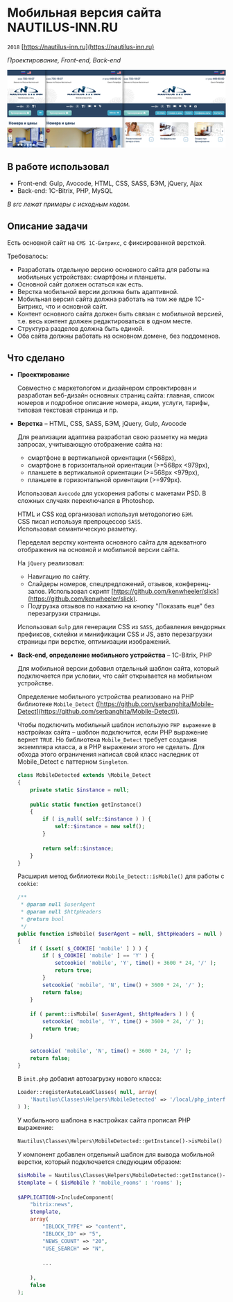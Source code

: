 # Мобильная версия сайта NAUTILUS-INN.RU

`2018` [https://nautilus-inn.ru](https://nautilus-inn.ru)

_Проектирование, Front-end, Back-end_

![Мобильная версия сайта NAUTILUS-INN.RU](images/preview.jpg "Мобильная версия сайта NAUTILUS-INN.RU")  

## В работе использовал
 
* Front-end: Gulp, Avocode, HTML, CSS, SASS, БЭМ, jQuery, Ajax
* Back-end: 1C-Bitrix, PHP, MySQL

_В src лежат примеры c исходным кодом._

## Описание задачи

Есть основной сайт на `CMS 1С-Битрикс`, с фиксированной версткой.

Требовалось:
* Разработать отдельную версию основного сайта для работы на мобильных устройствах: смартфоны и планшеты.
* Основной сайт должен остаться как есть. 
* Верстка мобильной версии должна быть адаптивной.
* Мобильная версия сайта должна работать на том же ядре 1С-Битрикс, что и основной сайт.
* Контент основного сайта должен быть связан с мобильной версией, т.е. весь контент должен редактироваться в одном месте.
* Структура разделов должна быть единой.
* Оба сайта должны работать на основном домене, без поддоменов.

## Что сделано

* **Проектирование**

    Совместно с маркетологом и дизайнером спроектирован и разработан веб-дизайн основных страниц сайта: главная, список номеров и подробное описание номера, акции, услуги, тарифы, типовая текстовая страница и пр.
    
* **Верстка** – HTML, CSS, SASS, БЭМ, jQuery, Gulp, Avocode

    Для реализации адаптива разработал свою разметку на медиа запросах, учитывающую отображение сайта на:
    * смартфоне в вертикальной ориентации (<568px),
    * смартфоне в горизонтальной ориентации (>=568px <979px),
    * планшете в вертикальной ориентации (>=568px <979px),
    * планшете в горизонтальной ориентации (>=979px).
    
    Использовал `Avocode` для ускорения работы с макетами PSD. В сложных случаях переключался в Photoshop.
    
    HTML и CSS код организовал используя методологию `БЭМ`.  
    CSS писал используя препроцессор `SASS`.  
    Использовал семантическую разметку. 
    
    Переделал верстку контента основного сайта для адекватного отображения на основной и мобильной версии сайта.
    
    На `jQuery` реализовал:
    * Навигацию по сайту.
    * Слайдеры номеров, спецпредложений, отзывов, конференц-залов. Использовал скрипт [https://github.com/kenwheeler/slick](https://github.com/kenwheeler/slick). 
    * Подгрузка отзывов по нажатию на кнопку "Показать еще" без перезагрузки страницы.
    
    Использовал `Gulp` для генерации CSS из `SASS`, добавления вендорных префиксов, склейки и минификации CSS и JS, авто перезагрузки страницы при верстке, оптимизации изображений. 

* **Back-end, определение мобильного устройства** – 1C-Bitrix, PHP

    Для мобильной версии добавил отдельный шаблон сайта, который подключается при условии, что сайт открывается на мобильном устройстве. 
    
    Определение мобильного устройства реализовано на PHP библиотеке `Mobile_Detect` ([https://github.com/serbanghita/Mobile-Detect](https://github.com/serbanghita/Mobile-Detect)).
    
    Чтобы подключить мобильный шаблон использую `PHP выражение` в настройках сайта – шаблон подключится, если PHP выражение вернет `TRUE`. Но библиотека `Mobile_Detect` требует создания экземпляра класса, а в PHP выражении этого не сделать. Для обхода этого ограничения написал свой класс наследник от Mobile_Detect с паттерном `Singleton`.
    
    ```php
    class MobileDetected extends \Mobile_Detect
    {
        private static $instance = null;
    
        public static function getInstance()
        {
            if ( is_null( self::$instance ) ) {
                self::$instance = new self();
            }
    
            return self::$instance;
        }
    }
    ```
    
    Расширил метод библиотеки `Mobile_Detect::isMobile()` для работы с `cookie`:
    
    ```php
    /**
     * @param null $userAgent
     * @param null $httpHeaders
     * @return bool
     */
    public function isMobile( $userAgent = null, $httpHeaders = null )
    {
        if ( isset( $_COOKIE[ 'mobile' ] ) ) {
            if ( $_COOKIE[ 'mobile' ] == 'Y' ) {
                setcookie( 'mobile', 'Y', time() + 3600 * 24, '/' );
                return true;
            }
            setcookie( 'mobile', 'N', time() + 3600 * 24, '/' );
            return false;
        }

        if ( parent::isMobile( $userAgent, $httpHeaders ) ) {
            setcookie( 'mobile', 'Y', time() + 3600 * 24, '/' );
            return true;
        }

        setcookie( 'mobile', 'N', time() + 3600 * 24, '/' );
        return false;
    }
    ```
     
    В `init.php` добавил автозагрузку нового класса:
    
    ```php
    Loader::registerAutoLoadClasses( null, array(
        'Nautilus\Classes\Helpers\MobileDetected' => '/local/php_interface/classes/helpers/MobileDetected.php'
    ) );
    ```
    
    У мобильного шаблона в настройках сайта прописал PHP выражение:
    ```php
    Nautilus\Classes\Helpers\MobileDetected::getInstance()->isMobile()
    ```
    
    У компонент добавлен отдельный шаблон для вывода мобильной верстки, который подключается следующим образом:
    
    ```php
    $isMobile = Nautilus\Classes\Helpers\MobileDetected::getInstance()->isMobile();
    $template = ( $isMobile ? 'mobile_rooms' : 'rooms' );
  
    $APPLICATION->IncludeComponent(
        "bitrix:news",
        $template,
        array(
            "IBLOCK_TYPE" => "content",
            "IBLOCK_ID" => "5",
            "NEWS_COUNT" => "20",
            "USE_SEARCH" => "N",
            
            ...
            
        ),
        false
    );
    ```
